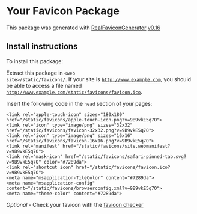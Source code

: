 # Your Favicon Package

This package was generated with [RealFaviconGenerator](https://realfavicongenerator.net/) [v0.16](https://realfavicongenerator.net/change_log#v0.16)

## Install instructions

To install this package:

Extract this package in <code>&lt;web site&gt;/static/favicons/</code>. If your site is <code>http://www.example.com</code>, you should be able to access a file named <code>http://www.example.com/static/favicons/favicon.ico</code>.

Insert the following code in the `head` section of your pages:

    <link rel="apple-touch-icon" sizes="180x180" href="/static/favicons/apple-touch-icon.png?v=9B9vkE5q7O">
    <link rel="icon" type="image/png" sizes="32x32" href="/static/favicons/favicon-32x32.png?v=9B9vkE5q7O">
    <link rel="icon" type="image/png" sizes="16x16" href="/static/favicons/favicon-16x16.png?v=9B9vkE5q7O">
    <link rel="manifest" href="/static/favicons/site.webmanifest?v=9B9vkE5q7O">
    <link rel="mask-icon" href="/static/favicons/safari-pinned-tab.svg?v=9B9vkE5q7O" color="#7289da">
    <link rel="shortcut icon" href="/static/favicons/favicon.ico?v=9B9vkE5q7O">
    <meta name="msapplication-TileColor" content="#7289da">
    <meta name="msapplication-config" content="/static/favicons/browserconfig.xml?v=9B9vkE5q7O">
    <meta name="theme-color" content="#7289da">

*Optional* - Check your favicon with the [favicon checker](https://realfavicongenerator.net/favicon_checker)
